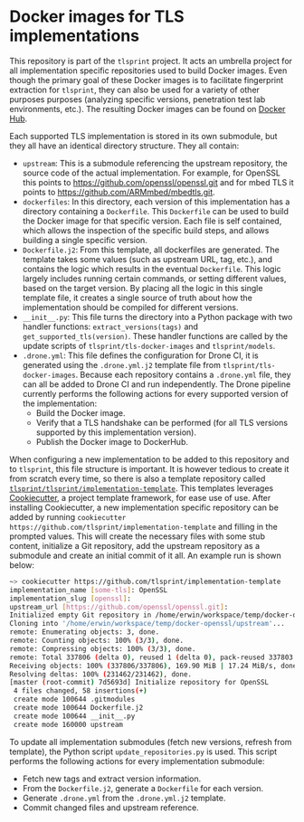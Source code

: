 # Docker images for TLS implementations

This repository is part of the `tlsprint` project. It acts an umbrella project
for all implementation specific repositories used to build Docker images. Even
though the primary goal of these Docker images is to facilitate fingerprint
extraction for `tlsprint`, they can also be used for a variety of other
purposes purposes (analyzing specific versions, penetration test lab
environments, etc.). The resulting Docker images can be found on [Docker
Hub](https://hub.docker.com/u/tlsprint).

Each supported TLS implementation is stored in its own submodule, but they all
have an identical directory structure. They all contain:

-   `upstream`: This is a submodule referencing the upstream repository, the
    source code of the actual implementation. For example, for OpenSSL this
    points to <https://github.com/openssl/openssl.git> and for mbed TLS it points
    to <https://github.com/ARMmbed/mbedtls.git>.
-   `dockerfiles`: In this directory, each version of this implementation has
    a directory containing a `Dockerfile`. This `Dockerfile` can be used to
    build the Docker image for that specific version. Each file is self
    contained, which allows the inspection of the specific build steps, and
    allows building a single specific version.
-   `Dockerfile.j2`: From this template, all dockerfiles are generated. The
    template takes some values (such as upstream URL, tag, etc.), and contains
    the logic which results in the eventual `Dockerfile`. This logic largely
    includes running certain commands, or setting different values, based on
    the target version. By placing all the logic in this single template file,
    it creates a single source of truth about how the implementation should be
    compiled for different versions.
-   `__init__.py`: This file turns the directory into a Python package with two
    handler functions: `extract_versions(tags)` and
    `get_supported_tls(version)`. These handler functions are called by the
    update scripts of `tlsprint/tls-docker-images` and `tlsprint/models`.
-   `.drone.yml`: This file defines the configuration for Drone CI, it is
    generated using the `.drone.yml.j2` template file from
    `tlsprint/tls-docker-images`. Because each repository contains
    a `.drone.yml` file, they can all be added to Drone CI and run
    independently. The Drone pipeline currently performs the following actions
    for every supported version of the implementation:
    -   Build the Docker image.
    -   Verify that a TLS handshake can be performed (for all TLS versions
        supported by this implementation version).
    -   Publish the Docker image to DockerHub.

When configuring a new implementation to be added to this repository and to
`tlsprint`, this file structure is important. It is however tedious to create
it from scratch every time, so there is also a template repository called
[`tlsprint/tlsprint/implementation-template`][template-url]. This templates
leverages [Cookiecutter][cookiecutter], a project template framework, for ease
use of use. After installing Cookiecutter, a new implementation specific
repository can be added by running `cookiecutter
https://github.com/tlsprint/implementation-template` and filling in the
prompted values. This will create the necessary files with some stub content,
initialize a Git repository, add the upstream repository as a submodule and
create an initial commit of it all. An example run is shown below:

[template-url]: https://github.com/tlsprint/implementation-template
[cookiecutter]: https://cookiecutter.readthedocs.io/

```bash
~> cookiecutter https://github.com/tlsprint/implementation-template
implementation_name [some-tls]: OpenSSL
implementation_slug [openssl]:
upstream_url [https://github.com/openssl/openssl.git]:
Initialized empty Git repository in /home/erwin/workspace/temp/docker-openssl/.git/
Cloning into '/home/erwin/workspace/temp/docker-openssl/upstream'...
remote: Enumerating objects: 3, done.
remote: Counting objects: 100% (3/3), done.
remote: Compressing objects: 100% (3/3), done.
remote: Total 337806 (delta 0), reused 1 (delta 0), pack-reused 337803
Receiving objects: 100% (337806/337806), 169.90 MiB | 17.24 MiB/s, done.
Resolving deltas: 100% (231462/231462), done.
[master (root-commit) 7d5693d] Initialize repository for OpenSSL
 4 files changed, 58 insertions(+)
 create mode 100644 .gitmodules
 create mode 100644 Dockerfile.j2
 create mode 100644 __init__.py
 create mode 160000 upstream
```

To update all implementation submodules (fetch new versions, refresh from
template), the Python script `update_repositories.py` is used. This script
performs the following actions for every implementation submodule:

-   Fetch new tags and extract version information.
-   From the `Dockerfile.j2`, generate a `Dockerfile` for each version.
-   Generate `.drone.yml` from the `.drone.yml.j2` template.
-   Commit changed files and upstream reference.
